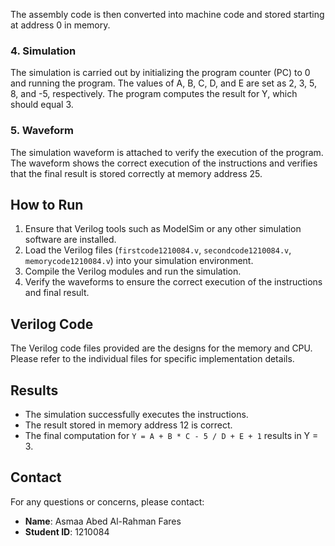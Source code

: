 
The assembly code is then converted into machine code and stored starting at address 0 in memory.

### 4. **Simulation**  
The simulation is carried out by initializing the program counter (PC) to 0 and running the program. The values of A, B, C, D, and E are set as 2, 3, 5, 8, and -5, respectively. The program computes the result for Y, which should equal 3.

### 5. **Waveform**  
The simulation waveform is attached to verify the execution of the program. The waveform shows the correct execution of the instructions and verifies that the final result is stored correctly at memory address 25.

## How to Run

1. Ensure that Verilog tools such as ModelSim or any other simulation software are installed.
2. Load the Verilog files (`firstcode1210084.v`, `secondcode1210084.v`, `memorycode1210084.v`) into your simulation environment.
3. Compile the Verilog modules and run the simulation.
4. Verify the waveforms to ensure the correct execution of the instructions and final result.

## Verilog Code

The Verilog code files provided are the designs for the memory and CPU. Please refer to the individual files for specific implementation details.

## Results

- The simulation successfully executes the instructions.
- The result stored in memory address 12 is correct.
- The final computation for `Y = A + B * C - 5 / D + E + 1` results in Y = 3.

## Contact

For any questions or concerns, please contact:

- **Name**: Asmaa Abed Al-Rahman Fares
- **Student ID**: 1210084
